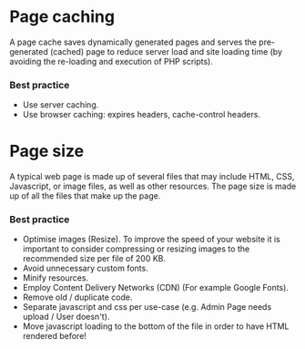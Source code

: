 # Page caching

A page cache saves dynamically generated pages and serves the pre-generated (cached) page to reduce server load and site loading time (by avoiding the re-loading and execution of PHP scripts).

### Best practice

* Use server caching.
* Use browser caching: expires headers, cache-control headers.

# Page size

A typical web page is made up of several files that may include HTML, CSS, Javascript, or image files, as well as other resources. The page size is made up of all the files that make up the page.

### Best practice

* Optimise images (Resize). To improve the speed of your website it is important to consider compressing or resizing images to the recommended size per file of 200 KB.
* Avoid unnecessary custom fonts.
* Minify resources.
* Employ Content Delivery Networks (CDN) (For example Google Fonts).
* Remove old / duplicate code.
* Separate javascript and css per use-case (e.g. Admin Page needs upload / User doesn't).
* Move javascript loading to the bottom of the file in order to have HTML rendered before!
